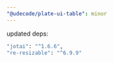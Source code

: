 ```yaml
---
"@udecode/plate-ui-table": minor
---
```


updated deps:
```bash
"jotai": "^1.6.6",
"re-resizable": "^6.9.9"
```